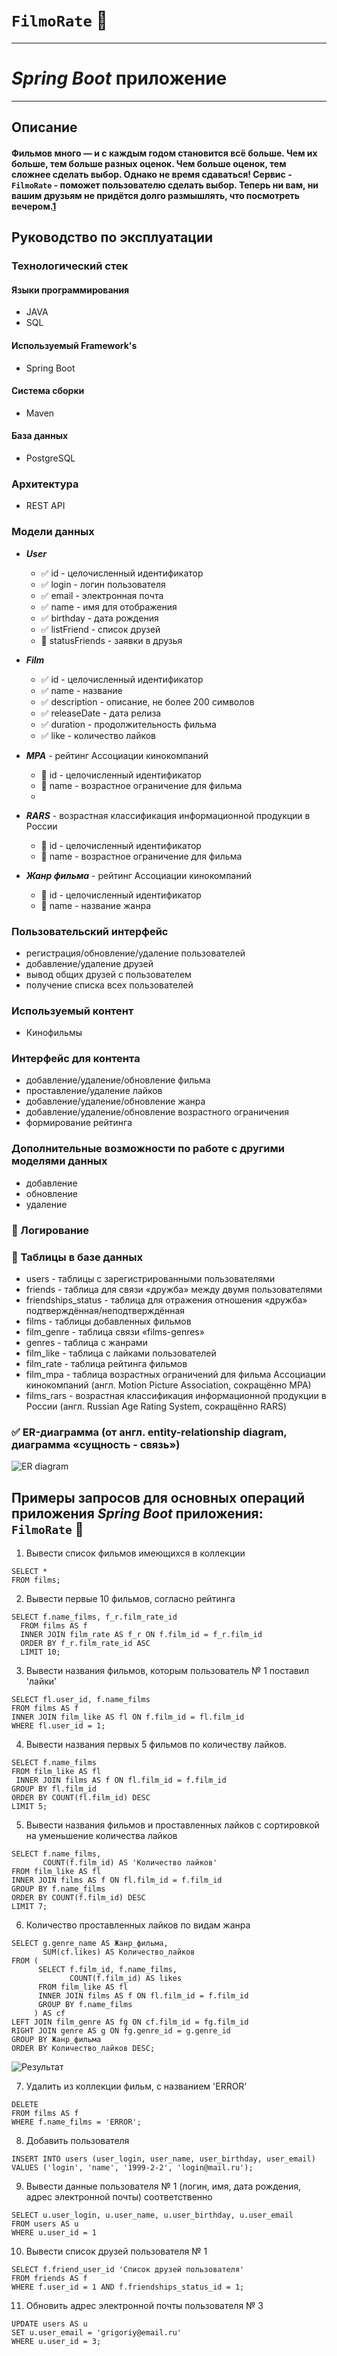 # `FilmoRate` :movie_camera:
____
# **_Spring Boot_** приложениe
____
## Описание
#### Фильмов много — и с каждым годом становится всё больше. Чем их больше, тем больше разных оценок. Чем больше оценок, тем сложнее сделать выбор. Однако не время сдаваться! Сервис - `FilmoRate` - поможет пользователю сделать выбор. Теперь ни вам, ни вашим друзьям не придётся долго размышлять, что посмотреть вечером.[1](https://practicum.yandex.ru/ "Яндекс Практикум")

## Руководство по эксплуатации

### Технологический стек
#### Языки программирования
- JAVA
- SQL

#### Используемый Framework's
- Spring Boot

#### Система сборки
- Maven

#### База данных
- PostgreSQL

### Архитектура
- REST API

### Модели данных
- **_User_**
  - :white_check_mark: id - целочисленный идентификатор
  - :white_check_mark: login - логин пользователя
  - :white_check_mark: email - электронная почта
  - :white_check_mark: name - имя для отображения
  - :white_check_mark: birthday - дата рождения
  - :white_check_mark: listFriend - список друзей
  - :black_square_button: statusFriends - заявки в друзья

- **_Film_**
  - :white_check_mark: id - целочисленный идентификатор
  - :white_check_mark: name - название
  - :white_check_mark: description - описание, не более 200 символов
  - :white_check_mark: releaseDate - дата релиза
  - :white_check_mark: duration - продолжительность фильма
  - :white_check_mark: like - количество лайков

- **_MPA_** - рейтинг Ассоциации кинокомпаний
  - :black_square_button: id - целочисленный идентификатор
  - :black_square_button: name - возрастное ограничение для фильма
  - 
- **_RARS_** - возрастная классификация информационной продукции в России
  - :black_square_button: id - целочисленный идентификатор
  - :black_square_button: name - возрастное ограничение для фильма

- **_Жанр фильма_** - рейтинг Ассоциации кинокомпаний
  - :black_square_button: id - целочисленный идентификатор
  - :black_square_button: name - название жанра

### Пользовательский интерфейс
- регистрация/обновление/удаление пользователей
- добавление/удаление друзей
- вывод общих друзей с пользователем
- получение списка всех пользователей

### Используемый контент
- Кинофильмы

### Интерфейс для контента
- добавление/удаление/обновление фильма 
- проставление/удаление лайков
- добавление/удаление/обновление жанра
- добавление/удаление/обновление возрастного ограничения
- формирование рейтинга

### Дополнительные возможности по работе с другими моделями данных
- добавление
- обновление
- удаление

### :black_square_button: Логирование

### :black_square_button: Таблицы в базе данных
- users - таблицы с зарегистрированными пользователями
- friends - таблица для связи «дружба» между двумя пользователями
- friendships_status - таблица для отражения отношения «дружба» подтверждённая/неподтверждённая
- films - таблицы добавленных фильмов 
- film_genre - таблица связи «films-genres»
- genres - таблица с жанрами
- film_like - таблица с лайками пользователей 
- film_rate - таблица рейтинга фильмов
- film_mpa - таблица возрастных ограничений для фильма Ассоциации кинокомпаний (англ. Motion Picture Association, сокращённо МРА)
- films_rars - возрастная классификация информационной продукции в России (англ. Russian Age Rating System, сокращённо RARS)


### :white_check_mark: ER-диаграмма (от англ. entity-relationship diagram, диаграмма «сущность - связь»)
![ER diagram](img/er_diagram.png)

## Примеры запросов для основных операций приложения **_Spring Boot_** приложения: `FilmoRate` :movie_camera:
1. Вывести список фильмов имеющихся в коллекции
```
SELECT *  
FROM films;
```
2. Вывести первые 10 фильмов, согласно рейтинга
```
SELECT f.name_films, f_r.film_rate_id 
  FROM films AS f
  INNER JOIN film_rate AS f_r ON f.film_id = f_r.film_id
  ORDER BY f_r.film_rate_id ASC
  LIMIT 10;
```
3. Вывести названия фильмов, которым пользователь № 1 поставил 'лайки'
```
SELECT fl.user_id, f.name_films
FROM films AS f
INNER JOIN film_like AS fl ON f.film_id = fl.film_id
WHERE fl.user_id = 1;
```
4. Вывести названия первых 5 фильмов по количеству лайков.
```
SELECT f.name_films
FROM film_like AS fl
 INNER JOIN films AS f ON fl.film_id = f.film_id
GROUP BY fl.film_id
ORDER BY COUNT(fl.film_id) DESC
LIMIT 5;
```

5. Вывести названия фильмов и проставленных лайков с сортировкой на уменьшение количества лайков
```
SELECT f.name_films,
       COUNT(f.film_id) AS 'Количество лайков'
FROM film_like AS fl
INNER JOIN films AS f ON fl.film_id = f.film_id
GROUP BY f.name_films
ORDER BY COUNT(f.film_id) DESC
LIMIT 7;
```
6. Количество проставленных лайков по видам жанра
```
SELECT g.genre_name AS Жанр_фильма,
       SUM(cf.likes) AS Количество_лайков
FROM (
      SELECT f.film_id, f.name_films,
             COUNT(f.film_id) AS likes
      FROM film_like AS fl
      INNER JOIN films AS f ON fl.film_id = f.film_id
      GROUP BY f.name_films
     ) AS cf
LEFT JOIN film_genre AS fg ON cf.film_id = fg.film_id
RIGHT JOIN genre AS g ON fg.genre_id = g.genre_id
GROUP BY Жанр_фильма
ORDER BY Количество_лайков DESC;
```
![Результат](img/6.png)

7. Удалить из коллекции фильм, с названием 'ERROR'
```
DELETE 
FROM films AS f
WHERE f.name_films = 'ERROR';
```
8. Добавить пользователя 
```
INSERT INTO users (user_login, user_name, user_birthday, user_email)
VALUES ('login', 'name', '1999-2-2', 'login@mail.ru');
```
9. Вывести данные пользователя № 1 (логин, имя, дата рождения, адрес электронной почты) соответственно
```
SELECT u.user_login, u.user_name, u.user_birthday, u.user_email
FROM users AS u
WHERE u.user_id = 1
```
10. Вывести список друзей пользователя № 1
```
SELECT f.friend_user_id 'Список друзей пользователя' 
FROM friends AS f
WHERE f.user_id = 1 AND f.friendships_status_id = 1;
```

11. Обновить адрес электронной почты пользователя № 3
```
UPDATE users AS u
SET u.user_email = 'grigoriy@email.ru'
WHERE u.user_id = 3;
```
